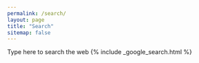 ```yaml
---
permalink: /search/
layout: page
title: "Search"
sitemap: false
---
```


Type here to search the web
{% include _google_search.html %}
